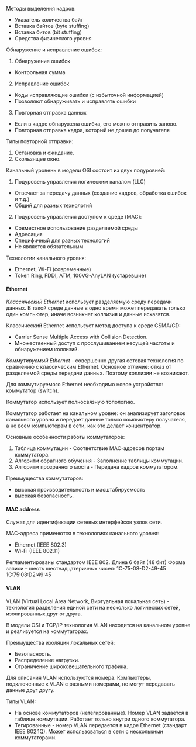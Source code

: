 Методы выделения кадров:
- Указатель количества байт
- Вставка байтов (byte stuffing)
- Вставка битов (bit stuffing)
- Средства физического уровня

Обнаружение и исправление ошибок:
1. Обнаружение ошибок
- Контрольная сумма
2. Исправление ошибок
- Коды исправляющие ошибки (с избыточной информацией)
- Позволяют обнаруживать и исправлять ошибки 
3. Повторная отправка данных
- Если в кадре обнаружена ошибка, его можно отправить заново. 
- Повторная отправка кадра, который не дошел до получателя

Типы повторной отправки:
1. Остановка и ожидание.
2. Скользящее окно.

Канальный уровень в модели OSI состоит из двух подуровней:
1. Подуровень управления логическим каналом (LLC)
- Отвечает за передачу данных (создание кадров, обработка ошибок и т.д.)
- Общий для разных технологий
2. Подуровень управления доступом к среде (MAC): 
- Совместное использование разделяемой среды
- Адресация
- Специфичный для разных технологий
- Не является обязательным

Технологии канального уровня:
- Ethernet, Wi-Fi (современные)
- Token Ring, FDDI, ATM, 100VG-AnyLAN (устаревшие)

#### Ethernet


*Классический Ethernet* использует разделяемую среду передачи данных. 
В такой среде данные в одно время может передавать только один компьютер, иначе возникнет коллизия и данные исказятся.

Классический Ethernet использует метод доступа к среде CSMA/CD:
- Carrier Sense Multiple Access with Collision Detection.
- Множественный доступ с прослушиванием несущей частоты и обнаружением коллизий.

*Коммутируемый Ethernet* - совершенно другая сетевая технология по сравнению с классическим Ethernet. 
Основное отличие: отказ от разделяемой среды передачи данных. Поэтому коллизии не возникают.

Для коммутируемого Ethernet необходимо новое устройство: коммутатор (switch).

Коммутатор использует полносвязную топологию.

Коммутатор работает на канальном уровне: он анализирует заголовок канального уровня и передает данные только компьютеру получателя, а не всем компьютерам в сети, как это делает концентратор.

Основные особенности работы коммутаторов:
1. Таблица коммутации - Соответствие MAC-адресов портам коммутатора.
2. Алгоритм обратного обучения - Заполнение таблицы коммутации.
3. Алгоритм прозрачного моста - Передача кадров коммутатором.

Преимущества коммутаторов:
- высокая производительность и масштабируемость
- высокая безопасность.


#### MAC address

Служат для идентификации сетевых интерфейсов узлов сети.

MAC-адреса применются в технологиях канального уровня:
- Ethernet (IEEE 802.3)
- Wi-Fi (IEEE 802.11)

Регламентированы стандартом IEEE 802. Длина 6 байт (48 бит)
Форма записи – шесть шестнадцатеричных чисел:
1C-75-08-D2-49-45
1C:75:08:D2:49:45

#### VLAN

VLAN (Virtual Local Area Network, Виртуальная локальная сеть) - технология разделения единой сети на несколько логических сетей, изолированных друг от друга.

В модели OSI и TCP/IP технология VLAN находится на канальном уровне и реализуется на коммутаторах.

Преимущества изоляции локальных сетей:
- Безопасность.
- Распределение нагрузки.
- Ограничение широковещательного трафика.

Для описания VLAN используются номера. Компьютеры, подключенные к VLAN с разными номерами, не могут передавать данные друг другу.

Типы VLAN:
- На основе коммутаторов (нетегированные). Номер VLAN задается в таблице коммутации. Работает только внутри одного коммутатора.
- Тегированные - номер VLAN передается в кадре Ethernet (стандарт IEEE 802.1Q). Может использоваться в сети с несколькими коммутаторами.
